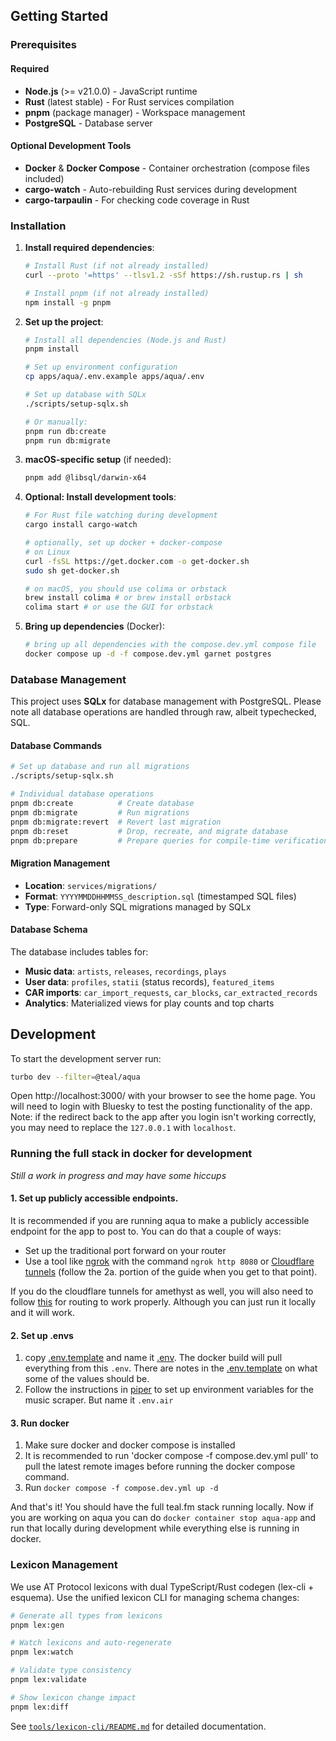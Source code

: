 ## Getting Started

### Prerequisites

#### Required
- **Node.js** (>= v21.0.0) - JavaScript runtime
- **Rust** (latest stable) - For Rust services compilation
- **pnpm** (package manager) - Workspace management
- **PostgreSQL** - Database server

#### Optional Development Tools
- **Docker** & **Docker Compose** - Container orchestration (compose files included)
- **cargo-watch** - Auto-rebuilding Rust services during development
- **cargo-tarpaulin** - For checking code coverage in Rust

### Installation

1. **Install required dependencies**:
   ```bash
   # Install Rust (if not already installed)
   curl --proto '=https' --tlsv1.2 -sSf https://sh.rustup.rs | sh

   # Install pnpm (if not already installed)
   npm install -g pnpm
   ```

2. **Set up the project**:
   ```bash
   # Install all dependencies (Node.js and Rust)
   pnpm install

   # Set up environment configuration
   cp apps/aqua/.env.example apps/aqua/.env

   # Set up database with SQLx
   ./scripts/setup-sqlx.sh

   # Or manually:
   pnpm run db:create
   pnpm run db:migrate
   ```

3. **macOS-specific setup** (if needed):
   ```bash
   pnpm add @libsql/darwin-x64
   ```

4. **Optional: Install development tools**:
   ```bash
   # For Rust file watching during development
   cargo install cargo-watch

   # optionally, set up docker + docker-compose
   # on Linux
   curl -fsSL https://get.docker.com -o get-docker.sh
   sudo sh get-docker.sh

   # on macOS, you should use colima or orbstack
   brew install colima # or brew install orbstack
   colima start # or use the GUI for orbstack
   ```

5. **Bring up dependencies** (Docker):
   ```bash
   # bring up all dependencies with the compose.dev.yml compose file
   docker compose up -d -f compose.dev.yml garnet postgres
   ```

### Database Management

This project uses **SQLx** for database management with PostgreSQL. Please note all database operations are handled through raw, albeit typechecked, SQL.

#### Database Commands

```bash
# Set up database and run all migrations
./scripts/setup-sqlx.sh

# Individual database operations
pnpm db:create          # Create database
pnpm db:migrate         # Run migrations
pnpm db:migrate:revert  # Revert last migration
pnpm db:reset           # Drop, recreate, and migrate database
pnpm db:prepare         # Prepare queries for compile-time verification
```

#### Migration Management

- **Location**: `services/migrations/`
- **Format**: `YYYYMMDDHHMMSS_description.sql` (timestamped SQL files)
- **Type**: Forward-only SQL migrations managed by SQLx

#### Database Schema

The database includes tables for:
- **Music data**: `artists`, `releases`, `recordings`, `plays`
- **User data**: `profiles`, `statii` (status records), `featured_items`
- **CAR imports**: `car_import_requests`, `car_blocks`, `car_extracted_records`
- **Analytics**: Materialized views for play counts and top charts

## Development

To start the development server run:

```bash
turbo dev --filter=@teal/aqua
```

Open http://localhost:3000/ with your browser to see the home page. You will need to login with Bluesky to test the posting functionality of the app. Note: if the redirect back to the app after you login isn't working correctly, you may need to replace the `127.0.0.1` with `localhost`.

### Running the full stack in docker for development

_Still a work in progress and may have some hiccups_

#### 1. Set up publicly accessible endpoints.

It is recommended if you are running aqua to make a publicly accessible endpoint for the app to post to. You can do that a couple of ways:

- Set up the traditional port forward on your router
- Use a tool like [ngrok](https://ngrok.com/) with the command `ngrok http 8080` or [Cloudflare tunnels](https://developers.cloudflare.com/cloudflare-one/connections/connect-networks/get-started/create-remote-tunnel/) (follow the 2a. portion of the guide when you get to that point).

If you do the cloudflare tunnels for amethyst as well,
you will also need
to follow [this](https://caddy.community/t/caddy-with-cloudflare-tunnel/18569) for routing to work properly.
Although you can just run it locally and it will work.

#### 2. Set up .envs

1. copy [.env.template](.env.template) and name it [.env](.env). The docker build will pull everything from this `.env`. There are notes in the [.env.template](.env.template) on what some of the values should be.
2. Follow the instructions in [piper](https://github.com/teal-fm/piper) to set up environment variables for the music scraper. But name it `.env.air`

#### 3. Run docker

1. Make sure docker and docker compose is installed
2. It is recommended to run 'docker compose -f compose.dev.yml pull' to pull the latest remote images before running the docker compose command.
3. Run `docker compose -f compose.dev.yml up -d`

And that's it! You should have the full teal.fm stack running locally. Now if you are working on aqua you can do `docker container stop aqua-app` and run that locally during development while everything else is running in docker.

### Lexicon Management

We use AT Protocol lexicons with dual TypeScript/Rust codegen (lex-cli + esquema). Use the unified lexicon CLI for managing schema changes:

```bash
# Generate all types from lexicons
pnpm lex:gen

# Watch lexicons and auto-regenerate
pnpm lex:watch

# Validate type consistency
pnpm lex:validate

# Show lexicon change impact
pnpm lex:diff
```

See [`tools/lexicon-cli/README.md`](tools/lexicon-cli/README.md) for detailed documentation.
